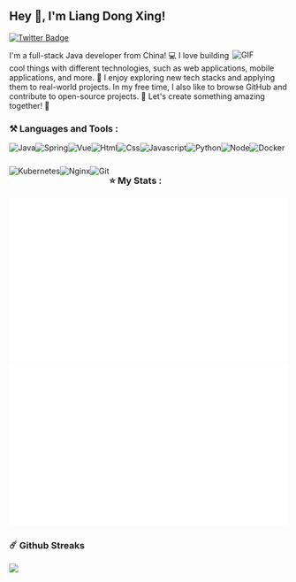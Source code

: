 ## Hey 👋, I'm Liang Dong Xing!
[![Twitter Badge](https://img.shields.io/badge/-Twitter-00acee?style=flat-square&logo=Twitter&logoColor=white)](https://twitter.com/iampavangandhi)

<img align="right" alt="GIF" src="https://media.giphy.com/media/M9gbBd9nbDrOTu1Mqx/giphy.gif" width="100"/>
I'm a full-stack Java developer from China! 💻 I love building cool things with different technologies, such as web applications, mobile applications, and more. 🚀 I enjoy exploring new tech stacks and applying them to real-world projects. In my free time, I also like to browse GitHub and contribute to open-source projects. 💪 Let's create something amazing together! 🤝

### ⚒️ Languages and Tools :
<a href="https://www.java.com" target="_blank">
  <img align="left" alt="Java" height ="42px" src="https://raw.githubusercontent.com/rahul-jha98/github_readme_icons/main/language_and_tools/square/java/java.svg">
</a>
<a href="https://spring.io/" target="_blank">
  <img align="left" alt="Spring" height ="42px" src="https://raw.githubusercontent.com/rahul-jha98/github_readme_icons/main/language_and_tools/square/spring/spring.svg">
</a>
<a href="https://vuejs.org/" target="_blank">
  <img align="left" alt="Vue" height ="42px" src="https://raw.githubusercontent.com/rahul-jha98/github_readme_icons/main/language_and_tools/square/vue/vue.svg">
</a>
<a href="https://developer.mozilla.org/en-US/docs/Web/HTML" target="_blank">
  <img align="left" alt="Html" height ="42px" src="https://raw.githubusercontent.com/rahul-jha98/github_readme_icons/main/language_and_tools/square/html/html.svg">
</a>
<a href="https://developer.mozilla.org/en-US/docs/Web/CSS" target="_blank">
  <img align="left" alt="Css" height ="42px" src="https://raw.githubusercontent.com/rahul-jha98/github_readme_icons/main/language_and_tools/square/css/css.svg">
</a>
<a href="https://developer.mozilla.org/en-US/docs/Web/JavaScript" target="_blank">
  <img align="left" alt="Javascript" height ="42px" src="https://raw.githubusercontent.com/rahul-jha98/github_readme_icons/main/language_and_tools/square/javascript/javascript.svg">
</a>
<a href="https://www.python.org/" target="_blank">
  <img align="left" alt="Python" height ="42px" src="https://raw.githubusercontent.com/rahul-jha98/github_readme_icons/main/language_and_tools/square/python/python.svg">
</a>
<a href="https://nodejs.org/" target="_blank">
  <img align="left" alt="Node" height ="42px" src="https://raw.githubusercontent.com/rahul-jha98/github_readme_icons/main/language_and_tools/square/node/node.svg">
</a>
<a href="https://www.docker.com/" target="_blank">
  <img align="left" alt="Docker" height ="42px" src="https://raw.githubusercontent.com/rahul-jha98/github_readme_icons/main/language_and_tools/square/docker/docker.svg">
</a>
<a href="https://kubernetes.io/" target="_blank">
  <img align="left" alt="Kubernetes" height ="42px" src="https://raw.githubusercontent.com/rahul-jha98/github_readme_icons/main/language_and_tools/square/kubernetes/kubernetes.svg">
</a>
<a href="https://www.nginx.com/" target="_blank">
  <img align="left" alt="Nginx" height ="42px" src="https://raw.githubusercontent.com/rahul-jha98/github_readme_icons/main/language_and_tools/square/nginx/nginx.svg">
</a>
<a href="https://git-scm.com/" target="_blank">
  <img align="left" alt="Git" height ="42px" src="https://raw.githubusercontent.com/rahul-jha98/github_readme_icons/main/language_and_tools/square/git-scm/git-scm.svg">
</a>

<br>
<br>

### ⭐ My Stats :
![Stats Overview](https://raw.githubusercontent.com/Liang-Dongxing/github-stats-transparent/output/generated/overview.svg)
![Most Used Languages](https://raw.githubusercontent.com/Liang-Dongxing/github-stats-transparent/output/generated/languages.svg)

### ☄️ Github Streaks
<img height="180em" src="https://github-readme-streak-stats.herokuapp.com/?user=Liang-Dongxing&hide_border=true" />
